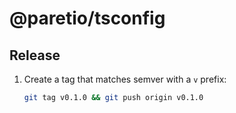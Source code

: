 # @paretio/tsconfig

## Release
1. Create a tag that matches semver with a `v` prefix:
   ```sh
   git tag v0.1.0 && git push origin v0.1.0
   ```
